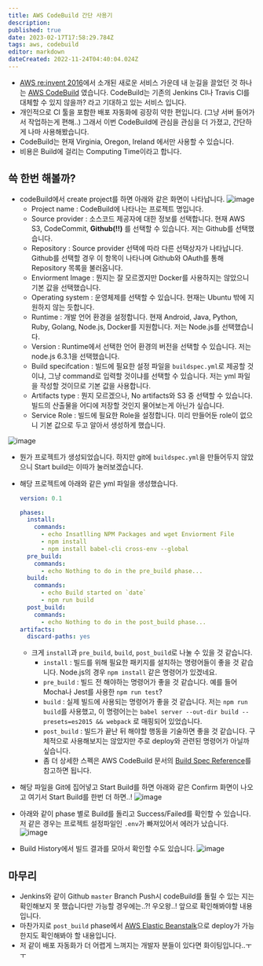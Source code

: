 ```yaml
---
title: AWS CodeBuild 간단 사용기
description: 
published: true
date: 2023-02-17T17:58:29.784Z
tags: aws, codebuild
editor: markdown
dateCreated: 2022-11-24T04:40:04.024Z
---
```


- [AWS re:invent 2016](https://aws.amazon.com/ko/blogs/korea/2016-12-aws-webinars-for-developers/?adbsc=social_20161205_68501326&adbid=1803719293218097&adbpl=fb&adbpr=1563378127252216)에서 소개된 새로운 서비스 가운데 내 눈길을 끌었던 것 하나는 [AWS CodeBuild](https://aws.amazon.com/ko/codebuild/) 였습니다. CodeBuild는 기존의 Jenkins CI나 Travis CI를 대체할 수 있지 않을까? 라고 기대하고 있는 서비스 입니다.
- 개인적으로 CI 툴을 포함한 배포 자동화에 굉장히 약한 편입니다. (그냥 서버 들어가서 작업하는게 편해..) 그래서 이번 CodeBuild에 관심을 관심을 더 가졌고, 간단하게 나마 사용해봤습니다.
- CodeBuild는 현재 Virginia, Oregon, Ireland 에서만 사용할 수 있습니다.
- 비용은 Build에 걸리는 Computing Time이라고 합니다.

## 쓱 한번 해볼까?
- codeBuild에서 create project를 하면 아래와 같은 화면이 나타납니다.
   ![image](https://cloud.githubusercontent.com/assets/8033320/21104006/25d31bf2-c0c8-11e6-9c43-2ebea2c8e006.png)
  - Project name : CodeBuild에 나타나는 프로젝트 명입니다.
  - Source provider : 소스코드 제공자에 대한 정보를 선택합니다. 현재 AWS S3, CodeCommit, **Github(!!)** 를 선택할 수 있습니다. 저는 Github를 선택했습니다.
   - Repository : Source provider 선택에 따라 다른 선택상자가 나타납니다. Github를 선택할 경우 이 항목이 나타나며 Github와 OAuth를 통해 Repository 목록을 불러옵니다.
  - Enviorment Image : 뭔지는 잘 모르겠지만 Docker를 사용하지는 않았으니 기본 값을 선택했습니다.
  - Operating system : 운영체제를 선택할 수 있습니다. 현재는 Ubuntu 밖에 지원하지 않는 듯합니다.
  - Runtime : 개발 언어 환경을 설정합니다. 현재 Android, Java, Python, Ruby, Golang, Node.js, Docker를 지원합니다. 저는 Node.js를 선택했습니다.
  - Version : Runtime에서 선택한 언어 환경의 버전을 선택할 수 있습니다. 저는 node.js 6.3.1을 선택했습니다.
  - Build specifcation : 빌드에 필요한 설정 파일을 `buildspec.yml`로 제공할 것이냐, 그냥 command로 입력할 것이냐를 선택할 수 있습니다. 저는 yml 파일을 작성할 것이므로 기본 값을 사용합니다.
  - Artifacts type : 뭔지 모르겠으나, No artifacts와 S3 중 선택할 수 있습니다. 빌드의 산출물을 어디에 저장할 것인지 물어보는게 아닌가 싶습니다.
  - Service Role : 빌드에 필요한 Role을 설정합니다. 미리 만들어둔 role이 없으니 기본 값으로 두고 알아서 생성하게 했습니다.

![image](https://cloud.githubusercontent.com/assets/8033320/21104366/9c87feba-c0c9-11e6-9fef-28745c224eb8.png)
- 뭔가 프로젝트가 생성되었습니다. 하지만 git에 `buildspec.yml`을 만들어두지 않았으니 Start build는 이따가 눌러보겠습니다.
- 해당 프로젝트에 아래와 같은 yml 파일을 생성했습니다.

  ```yml
  version: 0.1

  phases:
    install:
      commands:
        - echo Insatlling NPM Packages and wget Enviorment File
        - npm install
        - npm install babel-cli cross-env --global
    pre_build:
      commands:
        - echo Nothing to do in the pre_build phase...
    build:
      commands:
        - echo Build started on `date`
        - npm run build
    post_build:
      commands:
        - echo Nothing to do in the post_build phase...
  artifacts:
    discard-paths: yes
  ```
  - 크게 `install`과 `pre_build`, `build`, `post_build`로 나눌 수 있을 것 같습니다.
    - `install` : 빌드를 위해 필요한 패키지를 설치하는 명령어들이 좋을 것 같습니다. Node.js의 경우 `npm install` 같은 명령어가 있겠네요.
    - `pre_build` : 빌드 전 해야하는 명령어가 좋을 것 같습니다. 예를 들어 Mocha나 Jest를 사용한 `npm run test`?
    - `build` : 실제 빌드에 사용되는 명령어가 좋을 것 같습니다. 저는 `npm run build`를 사용했고, 이 명령어는는 `babel server --out-dir build --presets=es2015 && webpack` 로 매핑되어 있었습니다.
    - `post_build` : 빌드가 끝난 뒤 해야할 행동을 기술하면 좋을 것 같습니다. 구체적으로 사용해보지는 않았지만 주로 deploy와 관련된 명령어가 아닐까 싶습니다.
    - 좀 더 상세한 스펙은 AWS CodeBuild 문서의 [Build Spec Reference](http://docs.aws.amazon.com/codebuild/latest/userguide/build-spec-ref.html)를 참고하면 됩니다.
- 해당 파일을 Git에 집어넣고 Start Build를 하면 아래와 같은 Confirm 화면이 나오고 여기서 Start Build를 한번 더 하면..!
![image](https://cloud.githubusercontent.com/assets/8033320/21104545/4994ad2e-c0ca-11e6-9aff-9b222cac1926.png)
- 아래와 같이 phase 별로 Build를 돌리고 Success/Failed를 확인할 수 있습니다. 저 같은 경우는 프로젝트 설정파일인 `.env`가 빠져있어서 에러가 났습니다.
![image](https://cloud.githubusercontent.com/assets/8033320/21104972/e9ac8b96-c0cb-11e6-9ee2-424ee693d6f7.png)
- Build History에서 빌드 결과를 모아서 확인할 수도 있습니다.
![image](https://cloud.githubusercontent.com/assets/8033320/21105550/f8fdb1c2-c0cd-11e6-8200-c003fcb8bd40.png)

## 마무리
- Jenkins와 같이 Github `master` Branch Push시 codeBuild를 돌릴 수 있는 지는 확인해보지 못 했습니다만 가능할 경우에는..?! 우오왕..! 앞으로 확인해봐야할 내용입니다.
- 마찬가지로 `post_build` phase에서 [AWS Elastic Beanstalk](https://aws.amazon.com/ko/documentation/elastic-beanstalk/)으로 deploy가 가능한지도 확인해봐야 할 내용입니다.
- 저 같이 배포 자동화가 더 어렵게 느껴지는 개발자 분들이 있다면 화이팅입니다..ㅜㅜ
